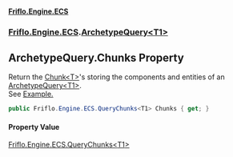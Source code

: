 #### [Friflo.Engine.ECS](index.md 'index')
### [Friflo.Engine.ECS](Friflo.Engine.ECS.md 'Friflo.Engine.ECS').[ArchetypeQuery&lt;T1&gt;](ArchetypeQuery_T1_.md 'Friflo.Engine.ECS.ArchetypeQuery<T1>')

## ArchetypeQuery<T1>.Chunks Property

Return the [Chunk&lt;T&gt;](Chunk_T_.md 'Friflo.Engine.ECS.Chunk<T>')'s storing the components and entities of an [ArchetypeQuery&lt;T1&gt;](ArchetypeQuery_T1_.md 'Friflo.Engine.ECS.ArchetypeQuery<T1>').<br/>
See <a href="https://github.com/friflo/Friflo.Json.Fliox/wiki/Examples-~-Optimization#enumerate-query-chunks">Example.</a>

```csharp
public Friflo.Engine.ECS.QueryChunks<T1> Chunks { get; }
```

#### Property Value
[Friflo.Engine.ECS.QueryChunks&lt;](QueryChunks_T1_.md 'Friflo.Engine.ECS.QueryChunks<T1>')[T1](ArchetypeQuery_T1_.md#Friflo.Engine.ECS.ArchetypeQuery_T1_.T1 'Friflo.Engine.ECS.ArchetypeQuery<T1>.T1')[&gt;](QueryChunks_T1_.md 'Friflo.Engine.ECS.QueryChunks<T1>')
